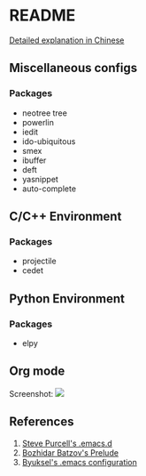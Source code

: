 # README
[Detailed explanation in Chinese](http://wilbeibi.com/wiki/zh_CN/#!pages/emacs.md)
## Miscellaneous configs
### Packages
+ neotree tree
+ powerlin
+ iedit
+ ido-ubiquitous
+ smex
+ ibuffer
+ deft
+ yasnippet
+ auto-complete

## C/C++ Environment
### Packages
+ projectile
+ cedet

## Python Environment
### Packages
+ elpy
## Org mode

Screenshot:
![](http://i.imgur.com/J7oG2gL.png)

## References
1. [Steve Purcell's .emacs.d](https://github.com/purcell/emacs.d)
2. [Bozhidar Batzov's Prelude](https://github.com/bbatsov/prelude)
3. [Byuksel's .emacs configuration](https://github.com/byuksel/Emacs-as-a-Python-Editor-IDE-settings)
